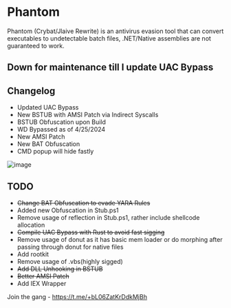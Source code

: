 # Phantom

Phantom (Crybat/Jlaive Rewrite) is an antivirus evasion tool that can convert executables to undetectable batch files, .NET/Native assemblies are not guaranteed to work.
## Down for maintenance till I update UAC Bypass

## Changelog
- Updated UAC Bypass
- New BSTUB with AMSI Patch via Indirect Syscalls
- BSTUB Obfuscation upon Build
- WD Bypassed as of 4/25/2024
- New AMSI Patch
- New BAT Obfuscation
- CMD popup will hide fastly

![image](https://raw.githubusercontent.com/sexyiam/Phantom/main/Images/Screenshot.png)

## TODO 
- ~~Change BAT Obfuscation to evade YARA Rules~~
- Added new Obfuscation in Stub.ps1
- Remove usage of reflection in Stub.ps1, rather include shellcode allocation
- ~~Compile UAC Bypass with Rust to avoid fast sigging~~
- Remove usage of donut as it has basic mem loader or do morphing after passing through donut for native files
- Add rootkit
- Remove usage of .vbs(highly sigged)
- ~~Add DLL Unhooking in BSTUB~~
- ~~Better AMSI Patch~~
- Add IEX Wrapper

Join the gang - https://t.me/+bL06ZatKrDdkMjBh
